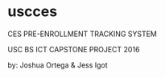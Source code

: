 # uscces
CES PRE-ENROLLMENT TRACKING SYSTEM

USC BS ICT CAPSTONE PROJECT 2016

by: Joshua Ortega & Jess Igot
